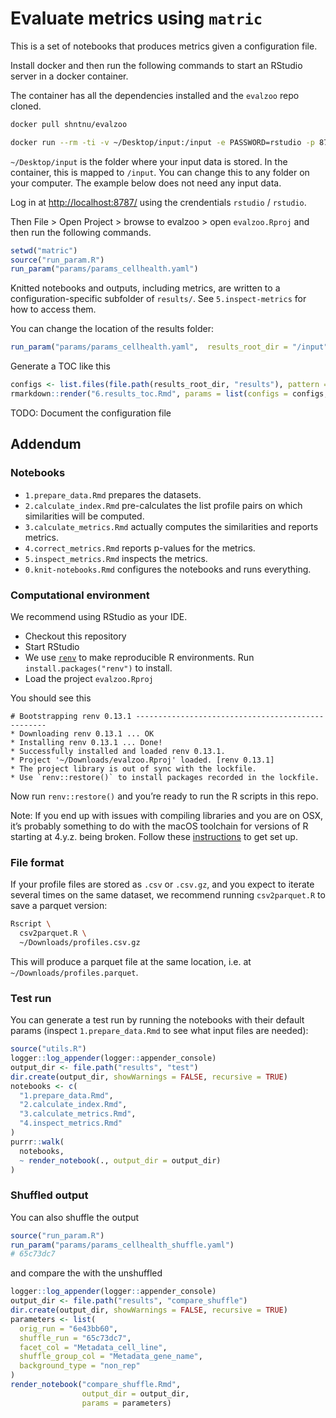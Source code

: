 Evaluate metrics using `matric`
================

This is a set of notebooks that produces metrics given a configuration
file.

Install docker and then run the following commands to start an RStudio
server in a docker container.

The container has all the dependencies installed and the `evalzoo` repo
cloned.

``` sh
docker pull shntnu/evalzoo

docker run --rm -ti -v ~/Desktop/input:/input -e PASSWORD=rstudio -p 8787:8787 shntnu/evalzoo:latest
```

`~/Desktop/input` is the folder where your input data is stored. In the
container, this is mapped to `/input`. You can change this to any folder
on your computer. The example below does not need any input data.

Log in at <http://localhost:8787/> using the crendentials `rstudio` /
`rstudio`.

Then File \> Open Project \> browse to evalzoo \> open `evalzoo.Rproj`
and then run the following commands.

``` r
setwd("matric")
source("run_param.R")
run_param("params/params_cellhealth.yaml")
```

Knitted notebooks and outputs, including metrics, are written to a
configuration-specific subfolder of `results/`. See `5.inspect-metrics`
for how to access them.

You can change the location of the results folder:

``` r
run_param("params/params_cellhealth.yaml",  results_root_dir = "/input")
```

Generate a TOC like this

``` r
configs <- list.files(file.path(results_root_dir, "results"), pattern = "[a-z0-9]{8}")
rmarkdown::render("6.results_toc.Rmd", params = list(configs = configs, results_root_dir = results_root_dir))
```

TODO: Document the configuration file

## Addendum

### Notebooks

- `1.prepare_data.Rmd` prepares the datasets.
- `2.calculate_index.Rmd` pre-calculates the list profile pairs on which
  similarities will be computed.
- `3.calculate_metrics.Rmd` actually computes the similarities and
  reports metrics.
- `4.correct_metrics.Rmd` reports p-values for the metrics.
- `5.inspect_metrics.Rmd` inspects the metrics.
- `0.knit-notebooks.Rmd` configures the notebooks and runs everything.

### Computational environment

We recommend using RStudio as your IDE.

- Checkout this repository 
- Start RStudio 
- We use [`renv`](https://rstudio.github.io/renv/index.html) to make reproducible R environments. Run `install.packages("renv")` to install.
- Load the project `evalzoo.Rproj`

You should see this

    # Bootstrapping renv 0.13.1 --------------------------------------------------
    * Downloading renv 0.13.1 ... OK
    * Installing renv 0.13.1 ... Done!
    * Successfully installed and loaded renv 0.13.1.
    * Project '~/Downloads/evalzoo.Rproj' loaded. [renv 0.13.1]
    * The project library is out of sync with the lockfile.
    * Use `renv::restore()` to install packages recorded in the lockfile.

Now run `renv::restore()` and you’re ready to run the R scripts in this
repo.

Note: If you end up with issues with compiling libraries and you are on
OSX, it’s probably something to do with the macOS toolchain for versions
of R starting at 4.y.z. being broken. Follow these
[instructions](https://thecoatlessprofessor.com/programming/cpp/r-compiler-tools-for-rcpp-on-macos/)
to get set up.

### File format

If your profile files are stored as `.csv` or `.csv.gz`, and you expect
to iterate several times on the same dataset, we recommend running
`csv2parquet.R` to save a parquet version:

``` sh
Rscript \
  csv2parquet.R \
  ~/Downloads/profiles.csv.gz
```

This will produce a parquet file at the same location, i.e. at
`~/Downloads/profiles.parquet`.

### Test run

You can generate a test run by running the notebooks with their default
params (inspect `1.prepare_data.Rmd` to see what input files are
needed):

``` r
source("utils.R")
logger::log_appender(logger::appender_console)
output_dir <- file.path("results", "test")
dir.create(output_dir, showWarnings = FALSE, recursive = TRUE)
notebooks <- c(
  "1.prepare_data.Rmd",
  "2.calculate_index.Rmd",
  "3.calculate_metrics.Rmd",
  "4.inspect_metrics.Rmd"
)
purrr::walk(
  notebooks,
  ~ render_notebook(., output_dir = output_dir)
)
```

### Shuffled output

You can also shuffle the output

``` r
source("run_param.R")
run_param("params/params_cellhealth_shuffle.yaml")
# 65c73dc7
```

and compare the with the unshuffled

``` r
logger::log_appender(logger::appender_console)
output_dir <- file.path("results", "compare_shuffle")
dir.create(output_dir, showWarnings = FALSE, recursive = TRUE)
parameters <- list(
  orig_run = "6e43bb60",
  shuffle_run = "65c73dc7",
  facet_col = "Metadata_cell_line",
  shuffle_group_col = "Metadata_gene_name",
  background_type = "non_rep"
)
render_notebook("compare_shuffle.Rmd",
                output_dir = output_dir,
                params = parameters)
```
